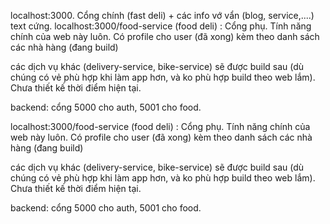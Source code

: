 localhost:3000. Cổng chính (fast deli) + các info vớ vẩn (blog, service,....) text cứng.
localhost:3000/food-service (food deli) : Cổng phụ. Tính năng chính của web này luôn. Có profile cho user (đã xong) kèm theo danh sách các nhà hàng (đang build)

các dịch vụ khác (delivery-service, bike-service) sẽ được build sau (dù chúng có vẻ phù hợp khi làm app hơn, và ko phù hợp build theo web lắm). Chưa thiết kế thời điểm hiện tại.

backend: cổng 5000 cho auth, 5001 cho food.

localhost:3000/food-service (food deli) : Cổng phụ. Tính năng chính của web này luôn. Có profile cho user (đã xong)
kèm theo danh sách các nhà hàng (đang build)

các dịch vụ khác (delivery-service, bike-service) sẽ được build sau (dù chúng có vẻ phù hợp khi làm app hơn, và ko
phù hợp build theo web lắm). Chưa thiết kế thời điểm hiện tại.

backend: cổng 5000 cho auth, 5001 cho food.

